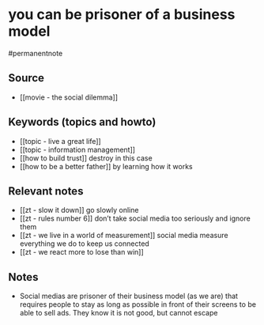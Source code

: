 # you can be prisoner of a business model

#permanentnote

## Source
- [[movie - the social dilemma]]

## Keywords (topics and howto)
- [[topic - live a great life]]
- [[topic - information management]]
- [[how to build trust]] destroy in this case
- [[how to be a better father]] by learning how it works

## Relevant notes
- [[zt - slow it down]] go slowly online
- [[zt - rules number 6]] don’t take social media too seriously and ignore them
- [[zt - we live in a world of measurement]] social media measure everything we do to keep us connected
- [[zt - we react more to lose than win]]

## Notes
- Social medias are prisoner of their business model (as we are) that requires people to stay as long as possible in front of their screens to be able to sell ads. They know it is not good, but cannot escape